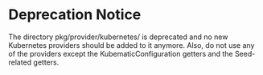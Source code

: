# Deprecation Notice

The directory pkg/provider/kubernetes/ is deprecated and no new Kubernetes providers
should be added to it anymore. Also, do not use any of the providers except the
KubematicConfiguration getters and the Seed-related getters.
